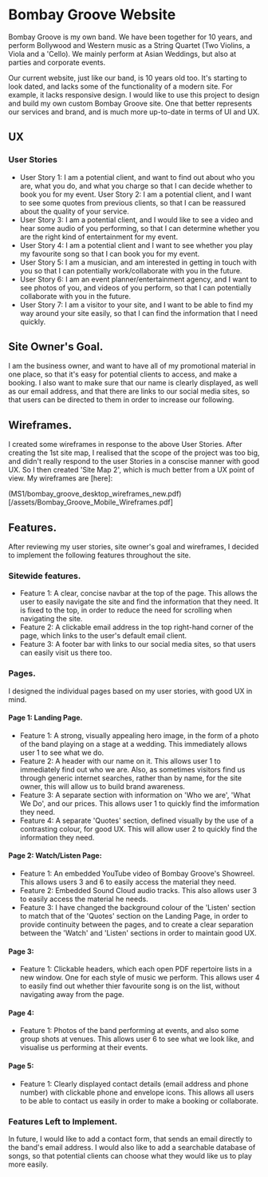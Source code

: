 # Bombay Groove Website

Bombay Groove is my own band. We have been together for 10 years, and perform Bollywood and Western music as a String 
Quartet (Two Violins, a Viola and a 'Cello). We mainly perform at Asian Weddings, but also at parties and corporate events.

Our current website, just like our band, is 10 years old too. It's starting to look dated, and lacks some of the functionality of a 
modern site. For example, it lacks responsive design. I would like to use this project to design and build my own custom 
Bombay Groove site. One that better represents our services and brand, and is much more up-to-date in terms of UI and UX.

## UX

### User Stories

* User Story 1: I am a potential client, and want to find out about who you are, what you do, and what you charge 
  so that I can decide whether to book you for my event.
  User Story 2: I am a potential client, and I want to see some quotes from previous clients, so that I can be 
  reassured about the quality of your service.
* User Story 3: I am a potential client, and I would like to see a video and hear some audio of you performing, 
  so that I can determine whether you are the right kind of entertainment for my event. 
* User Story 4: I am a potential client and I want to see whether you play my favourite song
  so that I can book you for my event.
* User Story 5: I am a musician, and am interested in getting in touch with you so that I can 
  potentially work/collaborate with you in the future.
* User Story 6: I am an event planner/entertainment agency, and I want to see photos of you, and 
  videos of you perform, so that I can potentially collaborate with you in the future. 
* User Story 7: I am a visitor to your site, and I want to be able to find my way around your site easily,
  so that I can find the information that I need quickly. 

## Site Owner's Goal.

  I am the business owner, and want to have all of my promotional material in one place,
  so that it's easy for potential clients to access, and make a booking. I also want to make sure that our name is 
  clearly displayed, as well as our email address, and that there are links to our social media sites, so that 
  users can be directed to them in order to increase our following.

## Wireframes.

  I created some wireframes in response to the above User Stories. After creating the 1st site map, 
  I realised that the scope of the project was too big, and didn't really respond to the user Stories 
  in a conscise manner with good UX. So I then created 'Site Map 2', which is much better from a UX 
  point of view. My wireframes are [here]:    

  (MS1/bombay_groove_desktop_wireframes_new.pdf) [/assets/Bombay_Groove_Mobile_Wireframes.pdf]

## Features.

  After reviewing my user stories, site owner's goal and wireframes, I decided to implement the following features throughout the site.

### Sitewide features.

* Feature 1: A clear, concise navbar at the top of the page. This allows the user to easily navigate the site and find the 
  information that they need. It is fixed to the top, in order to reduce the need for scrolling when navigating the site.
* Feature 2: A clickable email address in the top right-hand corner of the page, which links to the user's default 
  email client.
* Feature 3: A footer bar with links to our social media sites, so that users can easily visit us there too.
 
### Pages.  

I designed the individual pages based on my user stories, with good UX in mind.

#### Page 1: Landing Page.
    
* Feature 1: A strong, visually appealing hero image, in the form of a photo of the band playing on a stage at a wedding.
  This immediately allows user 1 to see what we do.
* Feature 2: A header with our name on it. This allows user 1 to immediately find out who we are. Also, as sometimes visitors 
  find us through generic internet searches, rather than by name, for the site owner, this will allow us to build brand awareness.
* Feature 3: A separate section with information on 'Who we are', 'What We Do', and our prices. This allows user 1 to quickly 
  find the imformation they need.
* Feature 4: A separate 'Quotes' section, defined visually by the use of a contrasting colour, for good UX. This will 
  allow user 2 to quickly find the information they need.

#### Page 2: Watch/Listen Page:

* Feature 1: An embedded YouTube video of Bombay Groove's Showreel. This allows users 3 and 6 to easily access the material they need.
* Feature 2: Embedded Sound Cloud audio tracks. This also allows user 3 to easily access the material he needs. 
* Feature 3: I have changed the background colour of the 'Listen' section to match that of the 'Quotes' section on the Landing Page, in order to provide
  continuity between the pages, and to create a clear separation between the 'Watch' and 'Listen' sections in order to maintain good UX.

#### Page 3: 

* Feature 1: Clickable headers, which each open PDF repertoire lists in a new window. One for each style of music we perform.
  This allows user 4 to easily find out whether thier favourite song is on the list, without navigating away from the page.  

#### Page 4:

* Feature 1: Photos of the band performing at events, and also some group shots at venues. This allows user 6 to see 
  what we look like, and visualise us performing at their events.

#### Page 5:

* Feature 1: Clearly displayed contact details (email address and phone number) with clickable phone and envelope icons.
  This allows all users to be able to contact us easily in order to make a booking or collaborate. 

### Features Left to Implement.

In future, I would like to add a contact form, that sends an email directly to the band's email address.
I would also like to add a searchable database of songs, so that potential clients can choose what they 
would like us to play more easily. 

